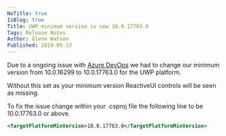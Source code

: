 ```yaml
---
NoTitle: true
IsBlog: true
Title: UWP minimum version is now 10.0.17763.0
Tags: Release Notes
Author: Glenn Watson
Published: 2019-05-13
---
```


Due to a ongoing issue with [Azure DevOps](https://github.com/microsoft/azure-pipelines-image-generation/pull/770) we had to change our minimum version from 10.0.16299 to 10.0.17763.0 for the UWP platform.

Without this set as your minimum version ReactiveUI controls will be seen as missing.

To fix the issue change within your .csproj file the following line to be 10.0.17763.0 or above.

```xml
<TargetPlatformMinVersion>10.0.17763.0</TargetPlatformMinVersion>
```
